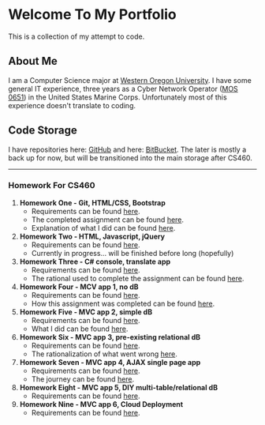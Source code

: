 # Welcome To My Portfolio
This is a collection of my attempt to code.


## About Me

I am a Computer Science major at [Western Oregon University](http://www.wou.edu/). I have some general IT experience, three years as a Cyber Network Operator ([MOS 0651](http://mosmanual.com/pages/mos/06/0651.php)) in the United States Marine Corps. Unfortunately most of this experience doesn't translate to coding.

## Code Storage
I have repositories here: [GitHub](https://github.com/avisuano/CS460) and here: [BitBucket](https://bitbucket.org/avisuano15/cs460/src/master/). The later is mostly a back up for now, but will be transitioned into the main storage after CS460.
***
### Homework For CS460
1. **Homework One - Git, HTML/CSS, Bootstrap**
    - Requirements can be found [here](http://www.wou.edu/~morses/classes/cs46x/assignments/HW1.html).
    - The completed assignment can be found [here](https://avisuano.github.io/CS460/HW1/main.html).
    - Explanation of what I did can be found [here](https://avisuano.github.io/CS460/HW1/).
2. **Homework Two - HTML, Javascript, jQuery**
    - Requirements can be found [here](http://www.wou.edu/~morses/classes/cs46x/assignments/HW2.html).
    - Currently in progress... will be finished before long (hopefully)
3. **Homework Three - C# console, translate app**
    - Requirements can be found [here](http://www.wou.edu/~morses/classes/cs46x/assignments/HW3_1819.html).
    - The rational used to complete the assignment can be found [here](https://avisuano.github.io/CS460/HW3/).
4. **Homework Four - MCV app 1, no dB**
    - Requirements can be found [here](http://www.wou.edu/~morses/classes/cs46x/assignments/HW4.html).
    - How this assignment was completed can be found [here](https://avisuano.github.io/CS460/HW4/).
5. **Homework Five - MVC app 2, simple dB**
    - Requirements can be found [here](http://wou.edu/~morses/classes/cs46x/assignments/HW5_1819.html).
    - What I did can be found [here](https://avisuano.github.io/CS460/HW5/).
6. **Homework Six - MVC app 3, pre-existing relational dB**
    - Requirements can be found [here](http://wou.edu/~morses/classes/cs46x/assignments/HW6_1819.html).
    - The rationalization of what went wrong [here](https://avisuano.github.io/CS460/HW6/).
7. **Homework Seven - MVC app 4, AJAX single page app**
    - Requirements can be found [here](http://wou.edu/~morses/classes/cs46x/assignments/HW7_1819.html).
    - The journey can be found [here](https://avisuano.github.io/CS460/HW7/).    
8. **Homework Eight - MVC app 5, DIY multi-table/relational dB**
    - Requirements can be found [here](http://wou.edu/~morses/classes/cs46x/assignments/HW8_1819.html).    
9. **Homework Nine - MVC app 6, Cloud Deployment**
    - Requirements can be found [here](http://wou.edu/~morses/classes/cs46x/assignments/HW9_1819.html).
